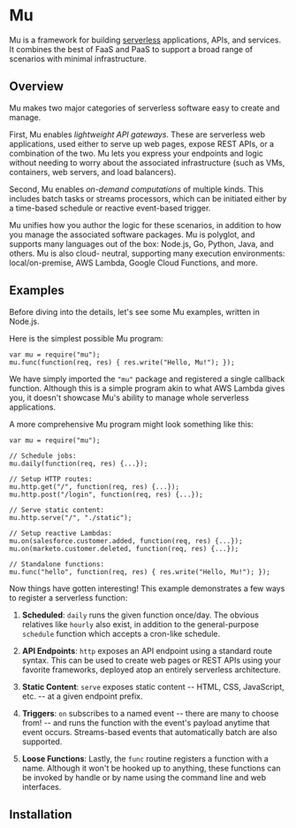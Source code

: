 # Mu

Mu is a framework for building [serverless](https://en.wikipedia.org/wiki/Serverless_computing) applications, APIs, and
services.  It combines the best of FaaS and PaaS to support a broad range of scenarios with minimal infrastructure.

## Overview

Mu makes two major categories of serverless software easy to create and manage.

First, Mu enables *lightweight API gateways*.  These are serverless web applications, used either to serve up web pages,
expose REST APIs, or a combination of the two.  Mu lets you express your endpoints and logic without needing to worry
about the associated infrastructure (such as VMs, containers, web servers, and load balancers).

Second, Mu enables *on-demand computations* of multiple kinds.  This includes batch tasks or streams processors, which
can be initiated either by a time-based schedule or reactive event-based trigger.

Mu unifies how you author the logic for these scenarios, in addition to how you manage the associated software packages.
Mu is polyglot, and supports many languages out of the box: Node.js, Go, Python, Java, and others.  Mu is also cloud-
neutral, supporting many execution environments: local/on-premise, AWS Lambda, Google Cloud Functions, and more.

## Examples

Before diving into the details, let's see some Mu examples, written in Node.js.

Here is the simplest possible Mu program:

    var mu = require("mu");
    mu.func(function(req, res) { res.write("Hello, Mu!"); });

We have simply imported the `"mu"` package and registered a single callback function.  Although this is a simple program
akin to what AWS Lambda gives you, it doesn't showcase Mu's ability to manage whole serverless applications.

A more comprehensive Mu program might look something like this:

    var mu = require("mu");

    // Schedule jobs:
    mu.daily(function(req, res) {...});

    // Setup HTTP routes:
    mu.http.get("/", function(req, res) {...});
    mu.http.post("/login", function(req, res) {...});

    // Serve static content:
    mu.http.serve("/", "./static");

    // Setup reactive Lambdas:
    mu.on(salesforce.customer.added, function(req, res) {...});
    mu.on(marketo.customer.deleted, function(req, res) {...});

    // Standalone functions:
    mu.func("hello", function(req, res) { res.write("Hello, Mu!"); });

Now things have gotten interesting!  This example demonstrates a few ways to register a serverless function:

1. **Scheduled**: `daily` runs the given function once/day.  The obvious relatives like `hourly` also exist, in
   addition to the general-purpose `schedule` function which accepts a cron-like schedule.

2. **API Endpoints**: `http` exposes an API endpoint using a standard route syntax.  This can be used to create web
   pages or REST APIs using your favorite frameworks, deployed atop an entirely serverless architecture.

3. **Static Content**: `serve` exposes static content -- HTML, CSS, JavaScript, etc. -- at a given endpoint prefix.

3. **Triggers**: `on` subscribes to a named event -- there are many to choose from! -- and runs the function with the
   event's payload anytime that event occurs.  Streams-based events that automatically batch are also supported.

4. **Loose Functions**: Lastly, the `func` routine registers a function with a name.  Although it won't be hooked up
   to anything, these functions can be invoked by handle or by name using the command line and web interfaces.

## Installation

